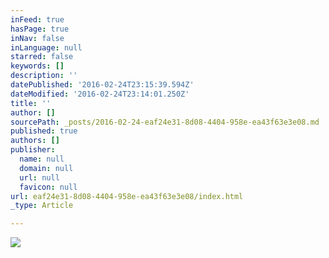 ```yaml
---
inFeed: true
hasPage: true
inNav: false
inLanguage: null
starred: false
keywords: []
description: ''
datePublished: '2016-02-24T23:15:39.594Z'
dateModified: '2016-02-24T23:14:01.250Z'
title: ''
author: []
sourcePath: _posts/2016-02-24-eaf24e31-8d08-4404-958e-ea43f63e3e08.md
published: true
authors: []
publisher:
  name: null
  domain: null
  url: null
  favicon: null
url: eaf24e31-8d08-4404-958e-ea43f63e3e08/index.html
_type: Article

---
```

![](https://s3-us-west-2.amazonaws.com/the-grid-img/p/867942bb7deef11b69733adf8f91c6c816b9dc0a.png)